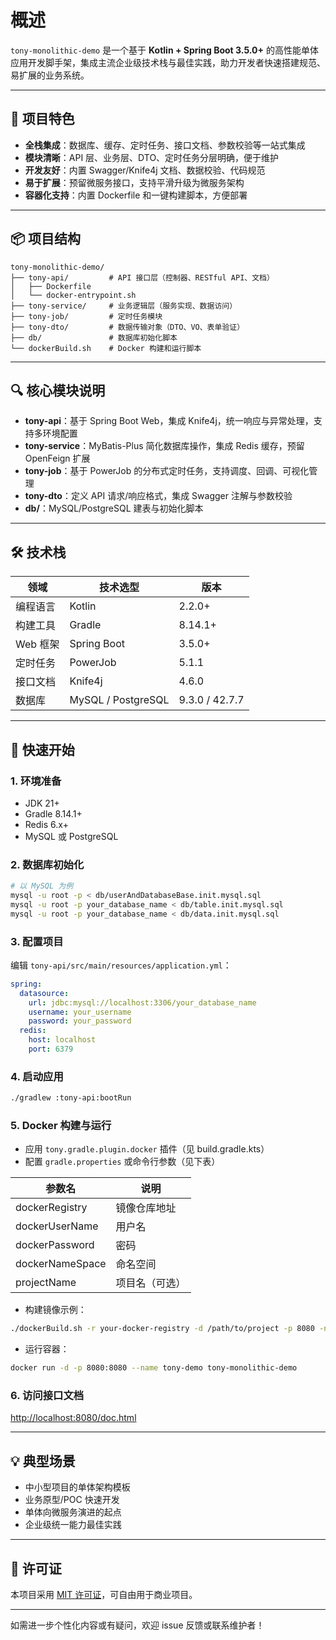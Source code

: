 # 概述

`tony-monolithic-demo` 是一个基于 **Kotlin + Spring Boot 3.5.0+** 的高性能单体应用开发脚手架，集成主流企业级技术栈与最佳实践，助力开发者快速搭建规范、易扩展的业务系统。

---

## 🚩 项目特色

- **全栈集成**：数据库、缓存、定时任务、接口文档、参数校验等一站式集成
- **模块清晰**：API 层、业务层、DTO、定时任务分层明确，便于维护
- **开发友好**：内置 Swagger/Knife4j 文档、数据校验、代码规范
- **易于扩展**：预留微服务接口，支持平滑升级为微服务架构
- **容器化支持**：内置 Dockerfile 和一键构建脚本，方便部署

---

## 📦 项目结构

```
tony-monolithic-demo/
├── tony-api/         # API 接口层（控制器、RESTful API、文档）
│   ├── Dockerfile
│   └── docker-entrypoint.sh
├── tony-service/     # 业务逻辑层（服务实现、数据访问）
├── tony-job/         # 定时任务模块
├── tony-dto/         # 数据传输对象（DTO、VO、表单验证）
├── db/               # 数据库初始化脚本
└── dockerBuild.sh    # Docker 构建和运行脚本
```

---

## 🔍 核心模块说明

- **tony-api**：基于 Spring Boot Web，集成 Knife4j，统一响应与异常处理，支持多环境配置
- **tony-service**：MyBatis-Plus 简化数据库操作，集成 Redis 缓存，预留 OpenFeign 扩展
- **tony-job**：基于 PowerJob 的分布式定时任务，支持调度、回调、可视化管理
- **tony-dto**：定义 API 请求/响应格式，集成 Swagger 注解与参数校验
- **db/**：MySQL/PostgreSQL 建表与初始化脚本

---

## 🛠️ 技术栈

| 领域         | 技术选型                 | 版本             |
|--------------|--------------------------|----------------|
| 编程语言     | Kotlin                   | 2.2.0+        |
| 构建工具     | Gradle                   | 8.14.1+        |
| Web 框架     | Spring Boot              | 3.5.0+         |
| 定时任务     | PowerJob                 | 5.1.1          |
| 接口文档     | Knife4j                  | 4.6.0          |
| 数据库       | MySQL / PostgreSQL       | 9.3.0 / 42.7.7 |

---

## 🚀 快速开始

### 1. 环境准备

- JDK 21+
- Gradle 8.14.1+
- Redis 6.x+
- MySQL 或 PostgreSQL

### 2. 数据库初始化

```bash
# 以 MySQL 为例
mysql -u root -p < db/userAndDatabaseBase.init.mysql.sql
mysql -u root -p your_database_name < db/table.init.mysql.sql
mysql -u root -p your_database_name < db/data.init.mysql.sql
```

### 3. 配置项目

编辑 `tony-api/src/main/resources/application.yml`：

```yaml
spring:
  datasource:
    url: jdbc:mysql://localhost:3306/your_database_name
    username: your_username
    password: your_password
  redis:
    host: localhost
    port: 6379
```

### 4. 启动应用

```bash
./gradlew :tony-api:bootRun
```

### 5. Docker 构建与运行

- 应用 `tony.gradle.plugin.docker` 插件（见 build.gradle.kts）
- 配置 `gradle.properties` 或命令行参数（见下表）

| 参数名           | 说明                   |
|------------------|------------------------|
| dockerRegistry   | 镜像仓库地址           |
| dockerUserName   | 用户名                 |
| dockerPassword   | 密码                   |
| dockerNameSpace  | 命名空间               |
| projectName      | 项目名（可选）         |

- 构建镜像示例：

```bash
./dockerBuild.sh -r your-docker-registry -d /path/to/project -p 8080 -n tony-monolithic-demo -P prod -N your-org -t v1.0
```

- 运行容器：

```bash
docker run -d -p 8080:8080 --name tony-demo tony-monolithic-demo
```

### 6. 访问接口文档

[http://localhost:8080/doc.html](http://localhost:8080/doc.html)

---

## 💡 典型场景

- 中小型项目的单体架构模板
- 业务原型/POC 快速开发
- 单体向微服务演进的起点
- 企业级统一能力最佳实践

---

## 📄 许可证

本项目采用 [MIT 许可证](LICENSE)，可自由用于商业项目。

---

如需进一步个性化内容或有疑问，欢迎 issue 反馈或联系维护者！
